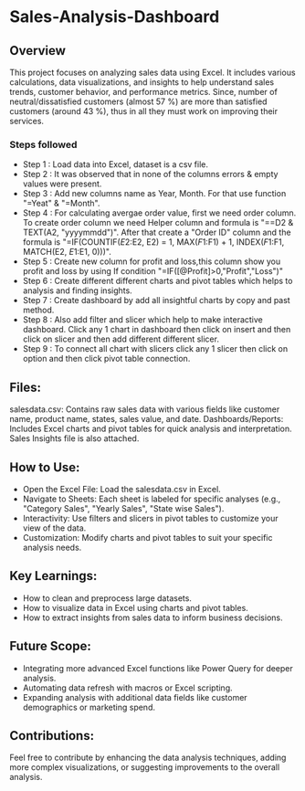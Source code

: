 # Sales-Analysis-Dashboard

## Overview

This project focuses on analyzing sales data using Excel. It includes various calculations, data visualizations, and insights to help understand sales trends, customer behavior, and performance metrics.
Since, number of neutral/dissatisfied customers (almost 57 %) are more than satisfied customers (around 43 %), thus in all they must work on improving their services. 

### Steps followed 

- Step 1 : Load data into Excel, dataset is a csv file.
- Step 2 : It was observed that in none of the columns errors & empty values were present.
- Step 3 : Add new columns name as Year, Month. For that use function "=Yeat" & "=Month".
- Step 4 : For calculating avergae order value, first we need order column. To create order column we need Helper column and formula is "==D2 & TEXT(A2, "yyyymmdd")". After that create a "Order ID" column and the formula is "=IF(COUNTIF($E$2:E2, E2) = 1, MAX($F$1:F1) + 1, INDEX($F$1:F1, MATCH(E2, $E$1:E1, 0)))".
- Step 5 : Create new column for profit and loss,this column show you profit and loss by using If condition "=IF([@Profit]>0,"Profit","Loss")"
- Step 6 : Create different different charts and pivot tables which helps to analysis and finding insights.
- Step 7 : Create dashboard by add all insightful charts by copy and past method.
- Step 8 : Also add filter and slicer which help to make interactive dashboard. Click any 1 chart in dashboard then click on insert and then click on slicer and then add different different slicer.
- Step 9 : To connect all chart with slicers click any 1 slicer then click on option and then click pivot table connection.

## Files:
salesdata.csv: Contains raw sales data with various fields like customer name, product name, states, sales value, and date.
Dashboards/Reports: Includes Excel charts and pivot tables for quick analysis and interpretation.
Sales Insights file is also attached.

## How to Use:
- Open the Excel File: Load the salesdata.csv in Excel.
- Navigate to Sheets: Each sheet is labeled for specific analyses (e.g., "Category Sales", "Yearly Sales", "State wise Sales").
- Interactivity: Use filters and slicers in pivot tables to customize your view of the data.
- Customization: Modify charts and pivot tables to suit your specific analysis needs.

## Key Learnings:
- How to clean and preprocess large datasets.
- How to visualize data in Excel using charts and pivot tables.
- How to extract insights from sales data to inform business decisions.

## Future Scope:
- Integrating more advanced Excel functions like Power Query for deeper analysis.
- Automating data refresh with macros or Excel scripting.
- Expanding analysis with additional data fields like customer demographics or marketing spend.

## Contributions:
Feel free to contribute by enhancing the data analysis techniques, adding more complex visualizations, or suggesting improvements to the overall analysis.
